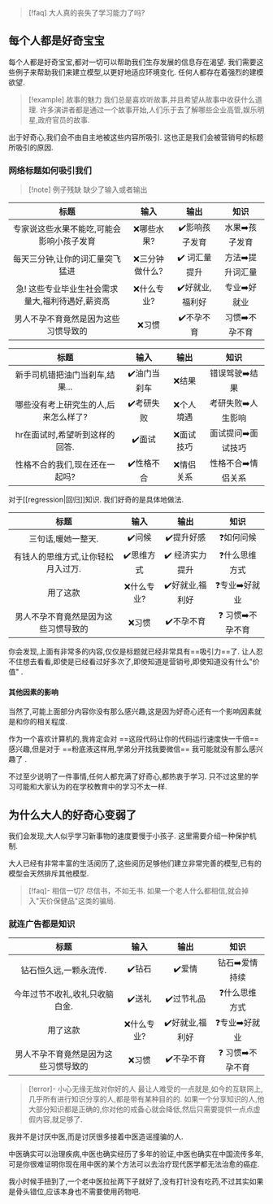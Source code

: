 >[!faq]  大人真的丧失了学习能力了吗? 
## 每个人都是好奇宝宝 

每个人都是好奇宝宝,都对一切可以帮助我们生存发展的信息存在渴望. 我们需要这些例子来帮助我们来建立模型,以更好地适应环境变化. 任何人都存在着强烈的建模欲望. 

>[!example] 故事的魅力
>我们总是喜欢听故事,并且希望从故事中收获什么道理. 许多演讲者都是通过一个故事开始,人们乐于去了解哪些企业高管,娱乐明星,政府官员的故事. 

出于好奇心,我们会不由自主地被这些内容所吸引. 这也正是我们会被营销号的标题所吸引的原因. 
### 网络标题如何吸引我们

>[!note] 例子残缺
>缺少了输入或者输出

|                       标题                       |      输入       |      输出       |       知识       |
|:------------------------------------------------:|:---------------:|:---------------:|:----------------:|
|    专家说这些水果不能吃,可能会影响小孩子发育     |   ❌哪些水果?   | ✔️影响孩子发育  |  水果➡️孩子发育  |
|         每天三分钟,让你的词汇量突飞猛进          | ❌三分钟做什么? |  ✔️ 词汇量提升  | 方法➡️提升词汇量 |
| 急! 这些专业毕业生社会需求量大,福利待遇好,薪资高 |   ❌什么专业?   | ✔️好就业,福利好 |   专业➡️好就业   |
|       男人不孕不育竟然是因为这些习惯导致的       |     ❌习惯      |   ✔️不孕不育    |  习惯➡️不孕不育  |



|                 标题                 |     输入     |    输出    |        知识        |
|:------------------------------------:|:------------:|:----------:|:------------------:|
|    新手司机错把油门当刹车,结果...    | ✔️油门当刹车 |   ❌结果   |   错误驾驶➡️结果   |
| 哪些没有考上研究生的人,后来怎么样了? |  ✔️考研失败  | ❌个人境遇 | 考研失败➡️人生影响 |
|    hr在面试时,希望听到这样的回答.    |    ✔️面试    | ❌面试技巧 | 面试提问➡️面试技巧 |
|    性格不合的我们,现在还在一起吗?    |  ✔️性格不合  | ❌情侣关系 | 性格不合➡️情侣关系 | 


对于[[regression|回归]]知识. 我们好奇的是具体地做法. 

|                 标题                 |    输入     |      输出       |       知识        |
|:------------------------------------:|:-----------:|:---------------:|:-----------------:|
|          三句话,暖她一整天.          |   ✔️问候    |   ✔️提升好感    |    ❓如何问候     |
|  有钱人的思维方式,让你轻松月入过万.  | ✔️思维方式  | ✔️ 经济实力提升 |  ❓什么思维方式   |
|               用了这款               | ❌什么专业? | ✔️好就业,福利好 |  ❓专业➡️好就业   |
| 男人不孕不育竟然是因为这些习惯导致的 |   ❌习惯    |   ✔️不孕不育    | ❓ 习惯➡️不孕不育 |

你会发现,上面有非常多的内容,仅仅是标题就已经非常具有==吸引力==了. 让人忍不住想去看看,即使是已经看过好多次了,即使知道是营销号,即使知道没有什么"价值" .

#### 其他因素的影响 

当然了,可能上面部分内容你没有那么感兴趣,这是因为好奇心还有一个影响因素就是和你的相关程度. 

作为一个喜欢计算机的,我肯定会对 ==这段代码让你的代码运行速度快一千倍== 感兴趣,但是对于 ==粉底液这样用,学弟分开找我要微信== 我可能就没有那么感兴趣了 .

不过至少说明了一件事情,任何人都充满了好奇心,都热衷于学习. 只不过这里的学习可能和大家认为的在学校教育中的学习不太一样. 

## 为什么大人的好奇心变弱了 

我们会发现,大人似乎学习新事物的速度要慢于小孩子. 这里需要介绍一种保护机制. 

大人已经有非常丰富的生活阅历了,这些阅历足够他们建立非常完善的模型,已有的模型会天然排斥其他模型.

> [!faq]- 相信一切?
> 尽信书，不如无书. 
> 如果一个老人什么都相信,就会掉入"天价保健品"这类的骗局. 

### 就连广告都是知识 


|                 标题                 |    输入     |      输出       |       知识        |
|:------------------------------------:|:-----------:|:---------------:|:-----------------:|
|        钻石恒久远,一颗永流传.        |   ✔️钻石    |     ✔️爱情      |  钻石➡️爱情持续   |
|    今年过节不收礼,收礼只收脑白金.    |   ✔️送礼    |   ✔️过节礼品    |  ❓什么思维方式   |
|               用了这款               | ❌什么专业? | ✔️好就业,福利好 |  ❓专业➡️好就业   |
| 男人不孕不育竟然是因为这些习惯导致的 |   ❌习惯    |   ✔️不孕不育    | ❓ 习惯➡️不孕不育 |

>[!error]- 小心无缘无故对你好的人 
>最让人难受的一点就是,如今的互联网上,几乎所有进行知识分享的人,都是带有某种目的的. 如果一个分享知识的人,他大部分知识都是正确的,你对他的戒备心就会降低,然后只需要提供一点点虚假内容,就足够了. 

我并不是讨厌中医,而是讨厌很多接着中医造谣撞骗的人. 

中医确实可以治理疾病,中医也确实经历了多年的验证,中医也确实在中国流传多年,可是你很难证明你现在用中医的某个方法可以去治疗现代医学都无法治愈的癌症. 

我小时候手扭到了,一个老中医拉扯两下子就好了,没有打针没有吃药,不过其实如果是骨头错位,应该本身也不需要使用药物吧. 

